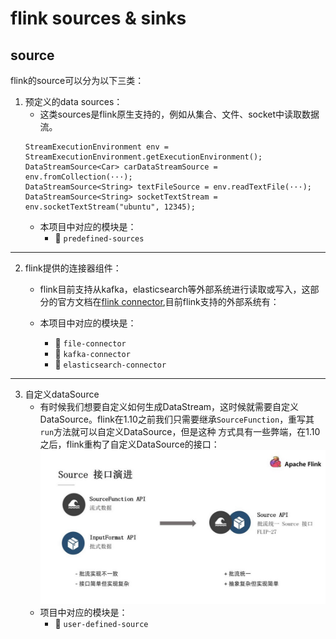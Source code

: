 # flink sources & sinks

## source
flink的source可以分为以下三类：
1. 预定义的data sources： 
   - 这类sources是flink原生支持的，例如从集合、文件、socket中读取数据流。
    ```
    StreamExecutionEnvironment env = StreamExecutionEnvironment.getExecutionEnvironment();
    DataStreamSource<Car> carDataStreamSource = env.fromCollection(···);
    DataStreamSource<String> textFileSource = env.readTextFile(···);
    DataStreamSource<String> socketTextStream = env.socketTextStream("ubuntu", 12345);
    ```
    - 本项目中对应的模块是：
      - 🚀 `predefined-sources`
---
2. flink提供的连接器组件：
   - flink目前支持从kafka，elasticsearch等外部系统进行读取或写入，这部分的官方文档在[flink connector](https://nightlies.apache.org/flink/flink-docs-release-1.15/zh/docs/connectors/datastream/overview/),目前flink支持的外部系统有：
       

   - 本项目中对应的模块是：
     - 🚀 `file-connector`
     - 🚀 `kafka-connector`
     - 🚀 `elasticsearch-connector`
---
3. 自定义dataSource 
   - 有时候我们想要自定义如何生成DataStream，这时候就需要自定义DataSource。flink在1.10之前我们只需要继承`SourceFunction`，重写其`run`方法就可以自定义DataSource，但是这种
方式具有一些弊端，在1.10之后，flink重构了自定义DataSource的接口：
![img.png](../images/img.png)
   - 项目中对应的模块是：
     - 🚀 `user-defined-source`